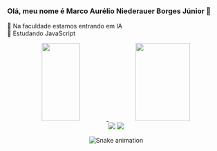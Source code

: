 ### Olá, meu nome é Marco Aurélio Niederauer Borges Júnior 👋

🔭 Na faculdade estamos entrando em IA</br>
🌱 Estudando JavaScript</br>

<div align="center">
  <a href="https://github.com/MarcoANBJR">
  <img width="42%" height="180em" src="https://github-readme-stats.vercel.app/api?username=MarcoANBJR&show_icons=true&theme=dark&include_all_commits=true&count_private=true"/>
  <img width="50%" height="180em" src="https://github-readme-stats.vercel.app/api/top-langs/?username=MarcoANBJR&layout=compact&langs_count=7&theme=dark"/>
</div>
  
<div align="center"> 
  <a href = "mailto:marcoanbjr@gmail.com"><img src="https://img.shields.io/badge/-Gmail-%23333?style=for-the-badge&logo=gmail&logoColor=white" target="_blank"></a>
  <a href="https://www.linkedin.com/in/marco-aurélio-niederauer-borges-júnior-93b9821b9/" target="_blank"><img src="https://img.shields.io/badge/-LinkedIn-%230077B5?style=for-the-badge&logo=linkedin&logoColor=white" target="_blank"></a> 
     
  ![Snake animation](https://github.com/MarcoANBJR/MarcoANBJR/blob/output/github-contribution-grid-snake.svg)
 
</div>
